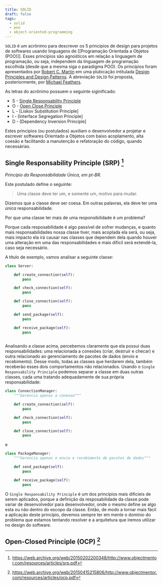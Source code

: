 ```yaml
---
title: SOLID
draft: false
tags:
  - solid 
  - poo 
  - object-oriented-programming
---
```


`SOLID` é um acrônimo para descrever os 5 principios de design para projetos de softwares usando linguagens de [[Programação Orientada a Objetos (POO)]]. Esses princípios são agnośticos em relação a linguagem de programação, ou seja, independem da linguagem de programação escolhida (desde que a mesma siga o paradigma POO). Os princípios foram apresentados por [Robert C. Martin](https://en.wikipedia.org/wiki/Robert_C._Martin) em uma plubicação intitulada [Design Principles and Design Patterns](https://web.archive.org/web/20150906155800/http://www.objectmentor.com/resources/articles/Principles_and_Patterns.pdf). A abreviação `SOLID` foi proposta, posteriormente, por [Michael Feathers](https://www.google.com/search?client=firefox-b-lm&q=Michael+Feathers).

As letras do acrônimo possuem o seguinte siginificado:

* S - [Single Responsability Principle](#single-responsability-principle-srp-1)
* O - [Open Close Principle](#)
* L - [Liskov Substitution Principle]
* I - [Interface Segregation Principle]
* D - [Dependency Inversion Principle]

Estes principios (ou postulados) auxiliam o desenvolvedor a projetar e escrever softwares Orientado a Objetos com baixo acoplamento, alta coesão e facilitando a manutenção e refatoração do código, quando necessárias.

## Single Responsability Principle (SRP) [^srp]

*Princípio da Responsábilidade Única, em pt-BR.* 

Este postulado define o seguinte:

> Uma classe deve ter um, e somente um, motivo para mudar.

Dizemos que a classe deve ser coesa. Em outras palavras, ela deve ter uma *única* responsabilidade.
 
Por que uma classe ter mais de uma responsibilidade é um problema? 

Porque cada resposabilidade é algo passível de sofrer mudanças, e quanto mais responsabilidades nossa classe tiver, mais acoplada ela será, ou seja, mais impacto ela irá causar nas classes que dependem dela quando houver uma alteração em uma das responsabilidades e mais dificil será extendê-la, caso seja necessário. 

A título de exemplo, vamos analisar a seguinte classe:

```python
class Server: 

	def create_connection(self):
		pass

	def check_connection(self):
		pass

	def close_connection(self):
	    pass

	def send_package(self):
	    pass

	def receive_package(self):
		pass
	
```

Analisando a classe acima, percebemos claramente que ela possui duas responsabilidades: uma relacionada a conexões (criar, destruir e checar) e outra relacionado ao gerenciamento de pacotes de dados (envio e recebimento). Desse modo, todas as classes que herdarem dela, também receberão esses dois comportamentos não relacionados. Usando o `Single Responsability Principle` podemos separar a classe em duas outras classes, cada uma tratando adequadamente de sua própria responsabilidade:

```python
class ConnectionManager:
	"""Gerencia apenas a conexao"""

	def create_connection(self):
		pass

	def check_connection(self):
		pass

	def close_connection(self):
	    pass	
```

e 

```python
class PackageManager:
	"""Gerencia apenas o envio e recebimento de pacotes de dados"""

	def send_package(self):
	    pass

	def receive_package(self):
		pass	
```

O `Single Responsability Principle` é um dos princípios mais dificieis de serem aplicados, porque a definição da resposabilidade da classe pode variar de desenvolvedor para desenvolvedor, onde o mesmo define se algo esta ou não dentro do escopo da classe. Então, de modo a tornar mais fácil a aplicação deste princípio, devemos sempre ter em mente o domínio do problema que estamos tentando resolver e a arquitetura que iremos utilizar no design do software.

## Open-Closed Principle (OCP) [^ocp]



[^srp]: https://web.archive.org/web/20150202200348/http://www.objectmentor.com/resources/articles/srp.pdf
[^ocp]: https://web.archive.org/web/20150415215806/http://www.objectmentor.com/resources/articles/ocp.pdf
